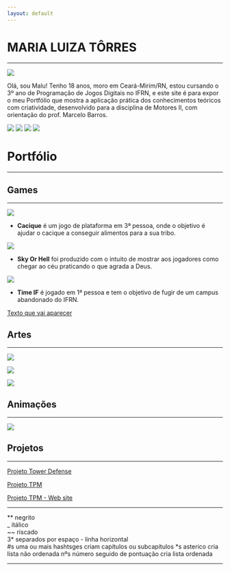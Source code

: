 ```yaml
---
layout: default
---
```


# MARIA LUIZA TÔRRES 
* * *

![](Eu.jpeg)

Olá, sou Malu! Tenho 18 anos, moro em Ceará-Mirim/RN, estou cursando o 3º ano de Programação de Jogos Digitais no IFRN, e este site é para expor o meu Portfólio que mostra a aplicação prática dos conhecimentos teóricos com criatividade, desenvolvido para a disciplina de Motores II, com orientação do prof. Marcelo Barros.

[![](Face.png)](https://www.facebook.com/profile.php?id=100003718041099)
[![](Insta.png)](https://www.instagram.com/maalutorres_/?hl=pt-br)
[![](Email.png)](https://plus.google.com/u/0/110156732730742866868)
[![](Twitter.png)](https://twitter.com/maria567_luiza)

# Portfólio
* * *

## Games
* * *

[![](Cacique.png)](https://maalu.github.io/Cacique/)

* **Cacique** é um jogo de plataforma em 3ª pessoa, onde o objetivo é ajudar o cacique a conseguir alimentos para a sua tribo. 

[![](Sky.png)](https://maalu.github.io/JogoSkyOrHelll/)

* **Sky Or Hell** foi produzido com o intuito de mostrar aos jogadores como chegar ao céu praticando o que agrada a Deus.

[![](TimeIF.png)](https://maalu.github.io/TimeIF/)

* **Time IF** é jogado em 1ª pessoa e tem o objetivo de fugir de um campus abandonado do IFRN.

[Texto que vai aparecer](link)

## Artes
* * *

![](Zumbi.png)

![](Zumbizinha.png)

![](Coxinha.png)

## Animações
* * *

![](Sapo.gif)

## Projetos
* * *

[Projeto Tower Defense](https://docs.google.com/document/d/1lrXzKqerY_mEJzq13pbQ5NXuLQaIVNnSVZRXJFqMkpw/edit?usp=sharing)

[Projeto TPM](https://docs.google.com/document/d/1xqlDq506KE5JzwqrHWI9lRNqczwdvhuR1n3EqJ9Uk94/edit?usp=sharing)

[Projeto TPM - Web site](https://tpmundo.github.io/home)

* * *

** negrito  
_ itálico  
~~ riscado  
3* separados por espaço - linha horizontal  
#s uma ou mais hashtsges criam capítulos ou subcapítulos
*s asterico cria lista não ordenada
nºs número seguido de pontuação cria lista ordenada

* * *
